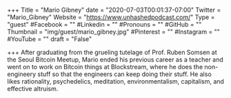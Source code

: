 +++
Title = "Mario Gibney"
date = "2020-07-03T00:01:37-07:00"
Twitter = "Mario_Gibney"
Website = "https://www.unhashedpodcast.com/"
Type = "guest"
#Facebook = ""
#Linkedin = ""
#Pronouns = ""
#GitHub = ""
Thumbnail = "img/guest/mario_gibney.jpg"
#Pinterest = ""
#Instagram = ""
#YouTube = ""
draft = "False"

+++
After graduating from the grueling tutelage of Prof. Ruben Somsen at the Seoul Bitcoin Meetup, Mario ended his previous career as a teacher and went on to work on Bitcoin things at Blockstream, where he does the non-engineery stuff so that the engineers can keep doing their stuff. He also likes rationality, psychedelics, meditation, environmentalism, capitalism, and effective altruism.
